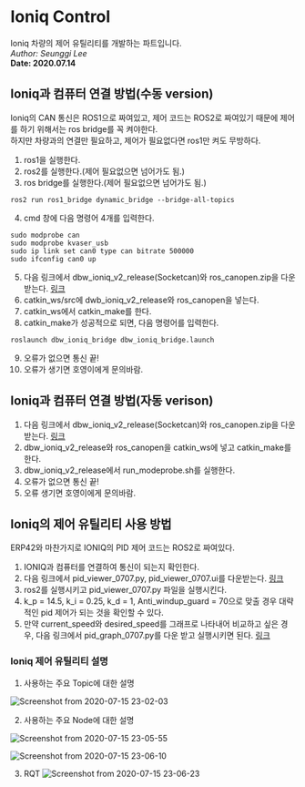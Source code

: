 # Ioniq Control
Ioniq 차량의 제어 유틸리티를 개발하는 파트입니다.  
_Author: Seunggi Lee_  
__Date: 2020.07.14__  

## Ioniq과 컴퓨터 연결 방법(수동 version)  
Ioniq의 CAN 통신은 ROS1으로 짜여있고, 제어 코드는 ROS2로 짜여있기 때문에 제어를 하기 위해서는 ros bridge를 꼭 켜야한다.  
하지만 차량과의 연결만 필요하고, 제어가 필요없다면 ros1만 켜도 무방하다.
1. ros1을 실행한다.
2. ros2를 실행한다.(제어 필요없으면 넘어가도 됨.)
3. ros bridge를 실행한다.(제어 필요없으면 넘어가도 됨.)
```
ros2 run ros1_bridge dynamic_bridge --bridge-all-topics 
```
4. cmd 창에 다음 명령어 4개를 입력한다.
```
sudo modprobe can
sudo modprobe kvaser_usb
sudo ip link set can0 type can bitrate 500000
sudo ifconfig can0 up
```
5. 다음 링크에서 dbw_ioniq_v2_release(Socketcan)와 ros_canopen.zip을 다운받는다. [링크](https://github.com/DGIST-ARTIV/ARTIV_Communication/tree/master/dbw_ioniq)
6. catkin_ws/src에 dwb_ioniq_v2_release와 ros_canopen을 넣는다.
7. catkin_ws에서 catkin_make를 한다.
8. catkin_make가 성공적으로 되면, 다음 명령어를 입력한다.
```
roslaunch dbw_ioniq_bridge dbw_ioniq_bridge.launch
```
9. 오류가 없으면 통신 끝!
10. 오류가 생기면 호영이에게 문의바람.


## Ioniq과 컴퓨터 연결 방법(자동 verison)
1. 다음 링크에서 dbw_ioniq_v2_release(Socketcan)와 ros_canopen.zip을 다운받는다. [링크](https://github.com/DGIST-ARTIV/ARTIV_Communication/tree/master/dbw_ioniq)
2. dbw_ioniq_v2_release와 ros_canopen을 catkin_ws에 넣고 catkin_make를 한다.
3. dbw_ioniq_v2_release에서 run_modeprobe.sh를 실행한다.
4. 오류가 없으면 통신 끝!
5. 오류 생기면 호영이에게 문의바람.


## Ioniq의 제어 유틸리티 사용 방법  
ERP42와 마찬가지로 IONIQ의 PID 제어 코드는 ROS2로 짜여있다.   
1. IONIQ과 컴퓨터를 연결하여 통신이 되는지 확인한다.
2. 다음 링크에서 pid_viewer_0707.py, pid_viewer_0707.ui를 다운받는다. [링크](./pid_ui/0707)
3. ros2를 실행시키고 pid_viewer_0707.py 파일을 실행시킨다.
4. k_p = 14.5, k_i = 0.25, k_d = 1, Anti_windup_guard = 70으로 맞출 경우 대략적인 pid 제어가 되는 것을 확인할 수 있다.
5. 만약 current_speed와 desired_speed를 그래프로 나타내어 비교하고 싶은 경우, 다음 링크에서 pid_graph_0707.py를 다운 받고 실행시키면 된다. [링크](./pid_graph_ioniq)

### Ioniq 제어 유틸리티 설명
1. 사용하는 주요 Topic에 대한 설명

![Screenshot from 2020-07-15 23-02-03](https://user-images.githubusercontent.com/59784459/87555065-e930e300-c6ef-11ea-911b-481603ca68a4.png)

2. 사용하는 주요 Node에 대한 설명

![Screenshot from 2020-07-15 23-05-55](https://user-images.githubusercontent.com/59784459/87555071-ec2bd380-c6ef-11ea-84a8-07cd2c93a08b.png)

![Screenshot from 2020-07-15 23-06-10](https://user-images.githubusercontent.com/59784459/87555074-ed5d0080-c6ef-11ea-8b85-9d7bd937ed92.png)

3. RQT
![Screenshot from 2020-07-15 23-06-23](https://user-images.githubusercontent.com/59784459/87555082-efbf5a80-c6ef-11ea-821c-384742312e84.png)

